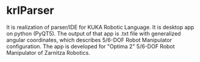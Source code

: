 # krlParser
It is realization of parser/IDE for KUKA Robotic Language. It is desktop app on python (PyQT5). The output of that app is .txt file with generalized angular coordinates, which describes 5/6-DOF Robot Manipulator configuration. The app is developed for "Optima 2" 5/6-DOF Robot Manipulator of Zarnitza Robotics.
